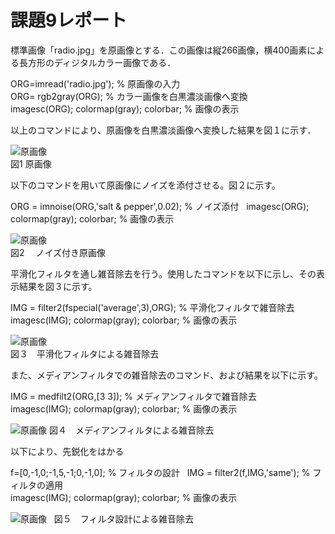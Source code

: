 ﻿# 課題9レポート

標準画像「radio.jpg」を原画像とする．この画像は縦266画像，横400画素による長方形のディジタルカラー画像である．

ORG=imread('radio.jpg'); % 原画像の入力  
ORG= rgb2gray(ORG); % カラー画像を白黒濃淡画像へ変換  
imagesc(ORG); colormap(gray); colorbar; % 画像の表示  

以上のコマンドにより、原画像を白黒濃淡画像へ変換した結果を図１に示す．    

![原画像](https://github.com/Shun510/MATLAB2/blob/master/images/kadai9_1.jpg)  
図1 原画像

以下のコマンドを用いて原画像にノイズを添付させる。図２に示す。

ORG = imnoise(ORG,'salt & pepper',0.02); % ノイズ添付  
imagesc(ORG); colormap(gray); colorbar; % 画像の表示  

![原画像](https://github.com/Shun510/MATLAB2/blob/master/images/kadai9_2.jpg)  
図2　 ノイズ付き原画像


平滑化フィルタを通し雑音除去を行う。使用したコマンドを以下に示し、その表示結果を図３に示す。

IMG = filter2(fspecial('average',3),ORG); % 平滑化フィルタで雑音除去  
imagesc(IMG); colormap(gray); colorbar; % 画像の表示  
  

![原画像](https://github.com/Shun510/MATLAB2/blob/master/images/kadai9_3.jpg)  
図３　平滑化フィルタによる雑音除去


また、メディアンフィルタでの雑音除去のコマンド、および結果を以下に示す。

IMG = medfilt2(ORG,[3 3]); % メディアンフィルタで雑音除去  
imagesc(IMG); colormap(gray); colorbar; % 画像の表示  

![原画像](https://github.com/Shun510/MATLAB2/blob/master/images/kadai9_4.jpg)
図４　メディアンフィルタによる雑音除去


以下により、先鋭化をはかる

f=[0,-1,0;-1,5,-1;0,-1,0]; % フィルタの設計  
IMG = filter2(f,IMG,'same'); % フィルタの適用  
imagesc(IMG); colormap(gray); colorbar; % 画像の表示  

![原画像](https://github.com/Shun510/MATLAB2/blob/master/images/kadai9_5.jpg)  
図５　フィルタ設計による雑音除去
